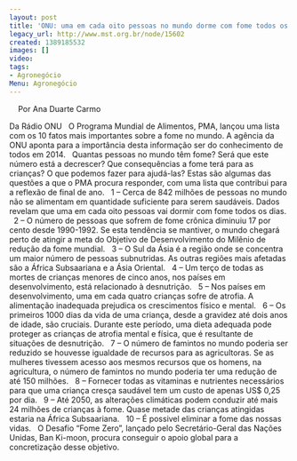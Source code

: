 ```yaml
---
layout: post
title: 'ONU: uma em cada oito pessoas no mundo dorme com fome todos os dias'
legacy_url: http://www.mst.org.br/node/15602
created: 1389185532
images: []
video: 
tags:
- Agronegócio
Menu: Agronegócio
---
```



 
 
Por Ana Duarte Carmo

Da Rádio ONU
 
O Programa Mundial de Alimentos, PMA, lançou uma lista com os 10 fatos mais importantes sobre a fome no mundo. A agência da ONU aponta para a importância desta informação ser do conhecimento de todos em 2014.
 
Quantas pessoas no mundo têm fome? Será que este número está a decrescer? Que consequências a fome terá para as crianças? O que podemos fazer para ajudá-las? Estas são algumas das questões a que o PMA procura responder, com uma lista que contribui para a reflexão de final de ano.
 
1 – Cerca de 842 milhões de pessoas no mundo não se alimentam em quantidade suficiente para serem saudáveis. Dados revelam que uma em cada oito pessoas vai dormir com fome todos os dias.
 
2 – O número de pessoas que sofrem de fome crônica diminuiu 17 por cento desde 1990-1992. Se esta tendência se mantiver, o mundo chegará perto de atingir a meta do Objetivo de Desenvolvimento do Milênio de redução da fome mundial.
 
3 – O Sul da Ásia é a região onde se concentra um maior número de pessoas subnutridas. As outras regiões mais afetadas são a África Subsaariana e a Ásia Oriental.
 
4 – Um terço de todas as mortes de crianças menores de cinco anos, nos países em desenvolvimento, está relacionado à desnutrição.
 
5 – Nos países em desenvolvimento, uma em cada quatro crianças sofre de atrofia. A alimentação inadequada prejudica os crescimentos físico e mental.
 
6 – Os primeiros 1000 dias da vida de uma criança, desde a gravidez até dois anos de idade, são cruciais. Durante este período, uma dieta adequada pode proteger as crianças de atrofia mental e física, que é resultante de situações de desnutrição.
 
7 – O número de famintos no mundo poderia ser reduzido se houvesse igualdade de recursos para as agricultoras. Se as mulheres tivessem acesso aos mesmos recursos que os homens, na agricultura, o número de famintos no mundo poderia ter uma redução de até 150 milhões.
 
8 – Fornecer todas as vitaminas e nutrientes necessários para que uma criança cresça saudável tem um custo de apenas US$ 0,25 por dia.
 
9 – Até 2050, as alterações climáticas podem conduzir até mais 24 milhões de crianças à fome. Quase metade das crianças atingidas estaria na África Subsaariana.
 
10 – É possivel eliminar a fome das nossas vidas.
 
O Desafio “Fome Zero”, lançado pelo Secretário-Geral das Nações Unidas, Ban Ki-moon, procura conseguir o apoio global para a concretização desse objetivo.
 
 
